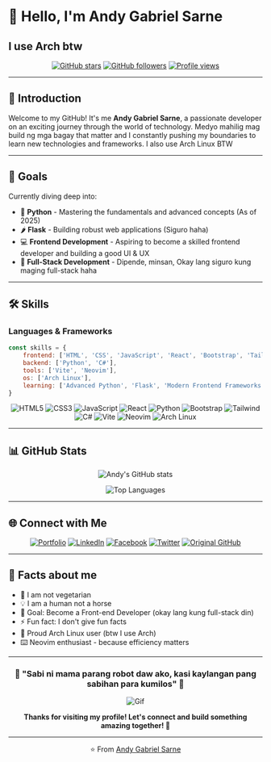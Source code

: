 # 👋 Hello, I'm Andy Gabriel Sarne
## I use Arch btw

<div align="center">
  
[![GitHub stars](https://img.shields.io/github/stars/arc-andy-dev?style=social)](https://github.com/arc-andy-dev)
[![GitHub followers](https://img.shields.io/github/followers/arc-andy-dev?style=social)](https://github.com/arc-andy-dev)
[![Profile views](https://komarev.com/ghpvc/?username=arc-andy-dev&color=brightgreen&style=flat-square)](https://github.com/arc-andy-dev)

</div>

---

## 🚀 Introduction

Welcome to my GitHub! It's me **Andy Gabriel Sarne**, a passionate developer on an exciting journey through the world of technology. Medyo mahilig mag build ng mga bagay that matter and I constantly pushing my boundaries to learn new technologies and frameworks. I also use Arch Linux BTW

---

## 🎯 Goals

Currently diving deep into:
- 🐍 **Python** - Mastering the fundamentals and advanced concepts (As of 2025)
- 🌶️ **Flask** - Building robust web applications (Siguro haha)
- 💻 **Frontend Development** - Aspiring to become a skilled frontend developer and building a good UI & UX
- 🔄 **Full-Stack Development** - Dipende, minsan, Okay lang siguro kung maging full-stack haha

---

## 🛠️ Skills

### Languages & Frameworks
```javascript
const skills = {
    frontend: ['HTML', 'CSS', 'JavaScript', 'React', 'Bootstrap', 'Tailwindcss'],
    backend: ['Python', 'C#'],
    tools: ['Vite', 'Neovim'],
    os: ['Arch Linux'],
    learning: ['Advanced Python', 'Flask', 'Modern Frontend Frameworks']
}
```

<div align="center">

![HTML5](https://img.shields.io/badge/HTML5-E34F26?style=for-the-badge&logo=html5&logoColor=white)
![CSS3](https://img.shields.io/badge/CSS3-1572B6?style=for-the-badge&logo=css3&logoColor=white)
![JavaScript](https://img.shields.io/badge/JavaScript-F7DF1E?style=for-the-badge&logo=javascript&logoColor=black)
![React](https://img.shields.io/badge/React-20232A?style=for-the-badge&logo=react&logoColor=61DAFB)
![Python](https://img.shields.io/badge/Python-3776AB?style=for-the-badge&logo=python&logoColor=white)
![Bootstrap](https://img.shields.io/badge/Bootstrap-563D7C?style=for-the-badge&logo=bootstrap&logoColor=white)
![Tailwind](https://img.shields.io/badge/Tailwind_CSS-38B2AC?style=for-the-badge&logo=tailwind-css&logoColor=white)
![C#](https://img.shields.io/badge/C%23-239120?style=for-the-badge&logo=c-sharp&logoColor=white)
![Vite](https://img.shields.io/badge/Vite-646CFF?style=for-the-badge&logo=vite&logoColor=white)
![Neovim](https://img.shields.io/badge/NeoVim-%2357A143.svg?&style=for-the-badge&logo=neovim&logoColor=white)
![Arch Linux](https://img.shields.io/badge/Arch_Linux-1793D1?style=for-the-badge&logo=arch-linux&logoColor=white)

</div>

---

## 📊 GitHub Stats

<div align="center">

![Andy's GitHub stats](https://github-readme-stats.vercel.app/api?username=arc-andy-dev&show_icons=true&theme=radical&count_private=true)

![Top Languages](https://github-readme-stats.vercel.app/api/top-langs/?username=arc-andy-dev&layout=compact&theme=radical)

</div>

---

## 🌐 Connect with Me

<div align="center">

[![Portfolio](https://img.shields.io/badge/Portfolio-000000?style=for-the-badge&logo=portfolio&logoColor=white)](https://portfolio-v2-ecru-phi.vercel.app)
[![LinkedIn](https://img.shields.io/badge/LinkedIn-0077B5?style=for-the-badge&logo=linkedin&logoColor=white)](https://linkedin.com/in/andy-sarne)
[![Facebook](https://img.shields.io/badge/Facebook-1877F2?style=for-the-badge&logo=facebook&logoColor=white)](https://www.facebook.com/sarneandy636)
[![Twitter](https://img.shields.io/badge/Twitter-1DA1F2?style=for-the-badge&logo=twitter&logoColor=white)](https://x.com/auvrry)
[![Original GitHub](https://img.shields.io/badge/Original_GitHub-100000?style=for-the-badge&logo=github&logoColor=white)](https://github.com/Auvryy)

</div>

---

## 🎨 Facts about me

- 🌱 I am not vegetarian
- 💡 I am a human not a horse
- 🎯 Goal: Become a Front-end Developer (okay lang kung full-stack din)
- ⚡ Fun fact: I don't give fun facts
- 🐧 Proud Arch Linux user (btw I use Arch)
- ⌨️ Neovim enthusiast - because efficiency matters

---

<div align="center">

### 💫 "Sabi ni mama parang robot daw ako, kasi kaylangan pang sabihan para kumilos" 💫

![Gif](https://media3.giphy.com/media/v1.Y2lkPTc5MGI3NjExeGFrdHB5a2gzY2xxMjMxN3h6cHM3ajljaG94MWFvamhkeGFmdmd1ZiZlcD12MV9pbnRlcm5hbF9naWZfYnlfaWQmY3Q9Zw/Hw0wIr1YL75VC/giphy.gif)

**Thanks for visiting my profile! Let's connect and build something amazing together! 🚀**

</div>

---

<div align="center">

⭐️ From [Andy Gabriel Sarne](https://github.com/arc-andy-dev)

</div>
